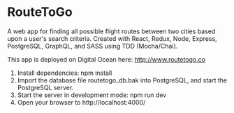 # RouteToGo
A web app for finding all possible flight routes between two cities based upon
a user's search criteria. Created with React, Redux, Node, Express, 
PostgreSQL, GraphQL, and SASS using TDD (Mocha/Chai).

This app is deployed on Digital Ocean here: http://www.routetogo.co

1. Install dependencies: npm install
2. Import the database file routetogo_db.bak into PostgreSQL, and start the PostgreSQL server.
3. Start the server in development mode: npm run dev
4. Open your browser to http://localhost:4000/
